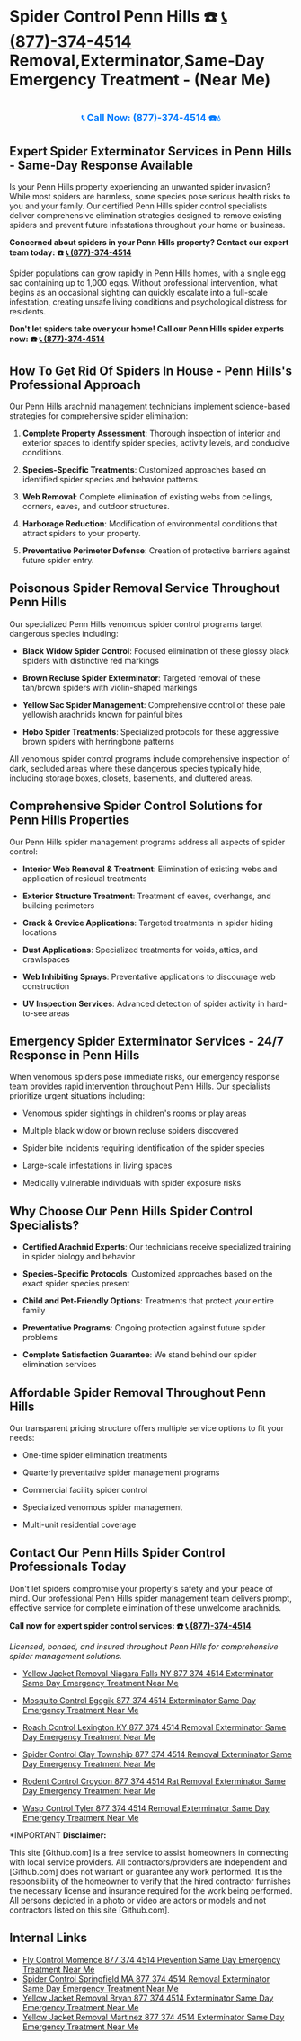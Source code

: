 # Spider Control Penn Hills ☎️ [📞 (877)-374-4514](https://pest-control-4514.netlify.app) Removal,Exterminator,Same-Day Emergency Treatment - (Near Me)
# 

<p align="center" style="font-size: 1.2em; font-weight: bold; margin: 20px 0;">
  <a href="https://pest-control-4514.netlify.app" target="_blank" style="color: #007BFF; text-decoration: none;">📞 Call Now: (877)-374-4514 ☎️💧</a>
</p>

## Expert Spider Exterminator Services in Penn Hills - Same-Day Response Available

Is your Penn Hills property experiencing an unwanted spider invasion? While most spiders are harmless, some species pose serious health risks to you and your family. Our certified Penn Hills spider control specialists deliver comprehensive elimination strategies designed to remove existing spiders and prevent future infestations throughout your home or business.

**Concerned about spiders in your Penn Hills property? Contact our expert team today: ☎️ [📞 (877)-374-4514](https://pest-control-4514.netlify.app)**

Spider populations can grow rapidly in Penn Hills homes, with a single egg sac containing up to 1,000 eggs. Without professional intervention, what begins as an occasional sighting can quickly escalate into a full-scale infestation, creating unsafe living conditions and psychological distress for residents.

**Don't let spiders take over your home! Call our Penn Hills spider experts now: ☎️ [📞 (877)-374-4514](https://pest-control-4514.netlify.app)**

## How To Get Rid Of Spiders In House - Penn Hills's Professional Approach

Our Penn Hills arachnid management technicians implement science-based strategies for comprehensive spider elimination:

1. **Complete Property Assessment**: Thorough inspection of interior and exterior spaces to identify spider species, activity levels, and conducive conditions.

2. **Species-Specific Treatments**: Customized approaches based on identified spider species and behavior patterns.

3. **Web Removal**: Complete elimination of existing webs from ceilings, corners, eaves, and outdoor structures.

4. **Harborage Reduction**: Modification of environmental conditions that attract spiders to your property.

5. **Preventative Perimeter Defense**: Creation of protective barriers against future spider entry.

## Poisonous Spider Removal Service Throughout Penn Hills

Our specialized Penn Hills venomous spider control programs target dangerous species including:

- **Black Widow Spider Control**: Focused elimination of these glossy black spiders with distinctive red markings

- **Brown Recluse Spider Exterminator**: Targeted removal of these tan/brown spiders with violin-shaped markings

- **Yellow Sac Spider Management**: Comprehensive control of these pale yellowish arachnids known for painful bites

- **Hobo Spider Treatments**: Specialized protocols for these aggressive brown spiders with herringbone patterns

All venomous spider control programs include comprehensive inspection of dark, secluded areas where these dangerous species typically hide, including storage boxes, closets, basements, and cluttered areas.

## Comprehensive Spider Control Solutions for Penn Hills Properties

Our Penn Hills spider management programs address all aspects of spider control:

- **Interior Web Removal & Treatment**: Elimination of existing webs and application of residual treatments

- **Exterior Structure Treatment**: Treatment of eaves, overhangs, and building perimeters

- **Crack & Crevice Applications**: Targeted treatments in spider hiding locations

- **Dust Applications**: Specialized treatments for voids, attics, and crawlspaces

- **Web Inhibiting Sprays**: Preventative applications to discourage web construction

- **UV Inspection Services**: Advanced detection of spider activity in hard-to-see areas

## Emergency Spider Exterminator Services - 24/7 Response in Penn Hills

When venomous spiders pose immediate risks, our emergency response team provides rapid intervention throughout Penn Hills. Our specialists prioritize urgent situations including:

- Venomous spider sightings in children's rooms or play areas

- Multiple black widow or brown recluse spiders discovered

- Spider bite incidents requiring identification of the spider species

- Large-scale infestations in living spaces

- Medically vulnerable individuals with spider exposure risks

## Why Choose Our Penn Hills Spider Control Specialists?

- **Certified Arachnid Experts**: Our technicians receive specialized training in spider biology and behavior

- **Species-Specific Protocols**: Customized approaches based on the exact spider species present

- **Child and Pet-Friendly Options**: Treatments that protect your entire family

- **Preventative Programs**: Ongoing protection against future spider problems

- **Complete Satisfaction Guarantee**: We stand behind our spider elimination services

## Affordable Spider Removal Throughout Penn Hills

Our transparent pricing structure offers multiple service options to fit your needs:

- One-time spider elimination treatments

- Quarterly preventative spider management programs

- Commercial facility spider control

- Specialized venomous spider management

- Multi-unit residential coverage

## Contact Our Penn Hills Spider Control Professionals Today

Don't let spiders compromise your property's safety and your peace of mind. Our professional Penn Hills spider management team delivers prompt, effective service for complete elimination of these unwelcome arachnids.

**Call now for expert spider control services: ☎️ [📞 (877)-374-4514](https://pest-control-4514.netlify.app)**

*Licensed, bonded, and insured throughout Penn Hills for comprehensive spider management solutions.*


- [Yellow Jacket Removal Niagara Falls NY 877 374 4514 Exterminator Same Day Emergency Treatment Near Me](https://github.com/allyoucaneatsushiin/pest-control/blob/main/Yellow-Jacket-Removal-Niagara-Falls-NY-877-374-4514-Exterminator-Same-Day-Emergency-Treatment-Near-Me.md)
- [Mosquito Control Egegik 877 374 4514 Exterminator Same Day Emergency Treatment Near Me](https://github.com/allyoucaneatsushiin/pest-control/blob/main/Mosquito-Control-Egegik-877-374-4514-Exterminator-Same-Day-Emergency-Treatment-Near-Me.md)
- [Roach Control Lexington KY 877 374 4514 Removal Exterminator Same Day Emergency Treatment Near Me](https://github.com/allyoucaneatsushiin/pest-control/blob/main/Roach-Control-Lexington-KY-877-374-4514-Removal-Exterminator-Same-Day-Emergency-Treatment-Near-Me.md)


- [Spider Control Clay Township 877 374 4514 Removal Exterminator Same Day Emergency Treatment Near Me](https://github.com/allyoucaneatsushiin/pest-control/blob/main/Spider-Control-Clay-Township-877-374-4514-Removal-Exterminator-Same-Day-Emergency-Treatment-Near-Me.md)
- [Rodent Control Croydon 877 374 4514 Rat Removal Exterminator Same Day Emergency Treatment Near Me](https://github.com/allyoucaneatsushiin/pest-control/blob/main/Rodent-Control-Croydon-877-374-4514-Rat-Removal-Exterminator-Same-Day-Emergency-Treatment-Near-Me.md)
- [Wasp Control Tyler 877 374 4514 Removal Exterminator Same Day Emergency Treatment Near Me](https://github.com/allyoucaneatsushiin/pest-control/blob/main/Wasp-Control-Tyler-877-374-4514-Removal-Exterminator-Same-Day-Emergency-Treatment-Near-Me.md)


*IMPORTANT **Disclaimer:**  

This site [Github.com] is a free service to assist homeowners in connecting with local service providers. All contractors/providers are independent and [Github.com] does not warrant or guarantee any work performed. It is the responsibility of the homeowner to verify that the hired contractor furnishes the necessary license and insurance required for the work being performed. All persons depicted in a photo or video are actors or models and not contractors listed on this site [Github.com].


## Internal Links
- [Fly Control Momence 877 374 4514 Prevention Same Day Emergency Treatment Near Me](https://github.com/allyoucaneatsushiin/pest-control/blob/main/Fly-Control-Momence-877-374-4514-Prevention-Same-Day-Emergency-Treatment-Near-Me.md)
- [Spider Control Springfield MA 877 374 4514 Removal Exterminator Same Day Emergency Treatment Near Me](https://github.com/allyoucaneatsushiin/pest-control/blob/main/Spider-Control-Springfield-MA-877-374-4514-Removal-Exterminator-Same-Day-Emergency-Treatment-Near-Me.md)
- [Yellow Jacket Removal Bryan 877 374 4514 Exterminator Same Day Emergency Treatment Near Me](https://github.com/allyoucaneatsushiin/pest-control/blob/main/Yellow-Jacket-Removal-Bryan-877-374-4514-Exterminator-Same-Day-Emergency-Treatment-Near-Me.md)
- [Yellow Jacket Removal Martinez 877 374 4514 Exterminator Same Day Emergency Treatment Near Me](https://github.com/allyoucaneatsushiin/pest-control/blob/main/Yellow-Jacket-Removal-Martinez-877-374-4514-Exterminator-Same-Day-Emergency-Treatment-Near-Me.md)
